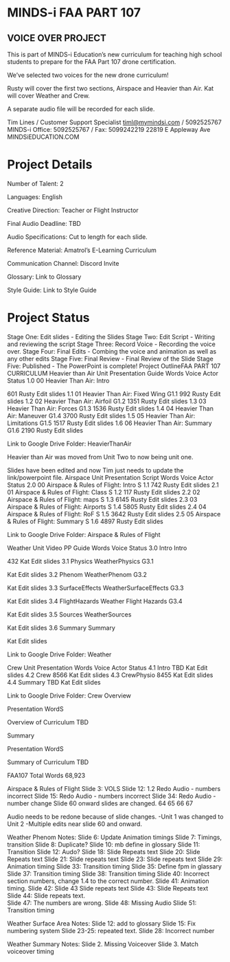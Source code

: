 # MINDS-i FAA PART 107
## VOICE OVER PROJECT

This is part of MINDS-i Education’s new curriculum for teaching high school students to prepare for the FAA Part 107 drone certification. 

We’ve selected two voices for the new drone curriculum! 

Rusty will cover the first two sections, Airspace and Heavier than Air. Kat will cover Weather and Crew. 

A separate audio file will be recorded for each slide.

 
Tim Lines / Customer Support Specialist
timl@mymindsi.com / 5092525767
MINDS-i
Office: 5092525767 / Fax: 5099242219
22819 E Appleway Ave
MINDSiEDUCATION.COM

# Project Details


Number of Talent: 2

Languages: English

Creative Direction: Teacher or Flight Instructor

Final Audio Deadline: TBD

Audio Specifications: Cut to length for each slide.

Reference Material: Amatrol’s E-Learning Curriculum

Communication Channel: Discord Invite

Glossary: Link to Glossary

Style Guide: Link to Style Guide




# Project Status

Stage One: Edit slides - Editing the Slides
Stage Two: Edit Script - Writing and reviewing the script
Stage Three: Record Voice - Recording the voice over.
Stage Four: Final Edits - Combing the voice and animation as well as any other edits
Stage Five: Final Review - Final Review of the Slide
Stage Five:  Published  - The PowerPoint is complete! 
Project OutlineFAA PART 107 CURRICULUM
Heavier than Air
Unit
Presentation
Guide
Words
Voice Actor
Status
1.0
00 Heavier Than Air: Intro


601
Rusty
Edit slides
1.1
01 Heavier Than Air: Fixed Wing
G1.1
992
Rusty
Edit slides
1.2
02 Heavier Than Air: Airfoil
G1.2
1351
Rusty
Edit slides
1.3
03 Heavier Than Air: Forces
G1.3
1536
Rusty
Edit slides
1.4
04 Heavier Than Air: Maneuver
G1.4
3700
Rusty
Edit slides
1.5
05 Heavier Than Air: Limitations
G1.5
1517
Rusty
Edit slides
1.6
06 Heavier Than Air: Summary
G1.6
2190
Rusty
Edit slides


Link to Google Drive Folder: HeavierThanAir

Heavier than Air was moved from Unit Two to now being unit one.

Slides have been edited and now Tim just needs to update the link/powerpoint file.
Airspace
Unit
Presentation
Script
Words
Voice Actor
Status
2.0
00 Airspace & Rules of Flight: Intro
S 1.1
742
Rusty
Edit slides
2.1
01 Airspace & Rules of Flight: Class
S 1.2
117
Rusty
Edit slides
2.2
02 Airspace & Rules of Flight: maps
S 1.3
6145
Rusty
Edit slides
2.3
03 Airspace & Rules of Flight: Airports 
S 1.4
5805
Rusty
Edit slides
2.4
04 Airspace & Rules of Flight: RoF
S 1.5
3642
Rusty
Edit slides
2.5
05 Airspace & Rules of Flight: Summary
S 1.6
4897
Rusty
Edit slides


Link to Google Drive Folder: Airspace & Rules of Flight

	

Weather
Unit
Video
PP
Guide
Words
Voice
Status
3.0
Intro
Intro  


432
Kat
Edit slides
3.1
Physics
WeatherPhysics
G3.1


Kat
Edit slides
3.2
Phenom
WeatherPhenom
G3.2


Kat
Edit slides
3.3
SurfaceEffects
WeatherSurfaceEffects
G3.3


Kat
Edit slides
3.4
FlightHazards
Weather Flight Hazards
G3.4


Kat
Edit slides
3.5
Sources
WeatherSources




Kat
Edit slides
3.6
Summary
Summary




Kat
Edit slides


Link to Google Drive Folder: Weather


Crew
Unit
Presentation
Words
Voice Actor
Status
4.1
Intro
TBD
Kat
Edit slides
4.2
Crew
8566
Kat
Edit slides
4.3
CrewPhysio
8455
Kat
Edit slides
4.4
Summary
TBD
Kat
Edit slides


Link to Google Drive Folder: Crew
Overview


Presentation
WordS






Overview of Curriculum
TBD








Summary


Presentation
WordS




Summary of Curriculum
TBD




FAA107 Total Words
68,923


Airspace & Rules of Flight
Slide 3: VOLS
Slide 12: 1.2 Redo Audio - numbers incorrect
Slide 15: Redo Audio - numbers incorrect
Slide 34: Redo Audio - number change
Slide 60 onward slides are changed.
64
65
66
67

Audio needs to be redone because of slide changes.
-Unit 1 was changed to Unit 2
-Multiple edits near slide 60 and onward.






Weather Phenom Notes:
Slide 6: Update Animation timings
Slide 7: Timings, transition
Slide 8: Duplicate?
Slide 10: mb define in glossary
Slide 11: Transition
Slide 12: Audo?
Slide 18: Slide Repeats text
Slide 20: Slide Repeats text
Slide 21: Slide repeats text
Slide 23: Slide repeats text
Slide 29: Animation timing
Slide 33: Transition timing
Slide 35: Define fpm in glassary
Slide 37: Transition timing
Slide 38: Transition timing
Slide 40: Incorrect section numbers, change 1.4 to the correct number.
Slide 41: Animation timing.
Slide 42: Slide 43 Slide repeats text
Slide 43: Slide Repeats text
Slide 44: Slide repeats text.  
Slide 47: The numbers are wrong.
Slide 48: Missing Audio
Slide 51: Transition timing

Weather Surface Area Notes:
Slide 12: add to glossary
Slide 15: Fix numbering system
Slide 23-25: repeated text.
Slide 28: Incorrect number





Weather Summary Notes:
Slide 2. Missing Voiceover
Slide 3. Match voiceover timing